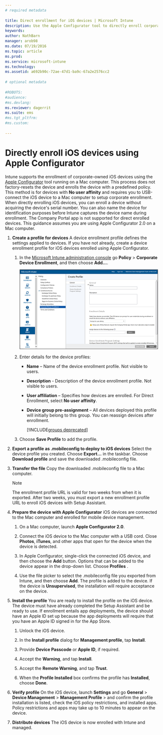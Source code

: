 ```yaml
---
# required metadata

title: Direct enrollment for iOS devices | Microsoft Intune
description: Use the Apple Configurator tool to directly enroll corporate-owned iOS devices with a predefined policy by USB-connecting them to a Mac computer.
keywords:
author: NathBarn
manager: arob98
ms.date: 07/19/2016
ms.topic: article
ms.prod:
ms.service: microsoft-intune
ms.technology:
ms.assetid: a692b90c-72ae-47d1-ba9c-67a2e2576cc2

# optional metadata

#ROBOTS:
#audience:
#ms.devlang:
ms.reviewer: dagerrit
ms.suite: ems
#ms.tgt_pltfrm:
#ms.custom:

---
```


# Directly enroll iOS devices using Apple Configurator
Intune supports the enrollment of corporate-owned iOS devices using the [Apple Configurator](http://go.microsoft.com/fwlink/?LinkId=518017) tool running on a Mac computer. This process does not factory-resets the device and enrolls the device with a predefined policy. This method is for devices with **No user affinity** and requires you to USB-connect the iOS device to a Mac computer to setup corporate enrollment. When directly enrolling iOS devices, you can enroll a device without acquiring the device's serial number. You can also name the device for identification purposes before Intune captures the device name during enrollment. The Company Portal app is not supported for direct enrolled devices. This guidance assumes you are using Apple Configurator 2.0 on a Mac computer.

1.  **Create a profile for devices**
    A device enrollment profile defines the settings applied to devices. If you have not already, create a device enrollment profile for iOS devices enrolled using Apple Configurator.

    1.  In the [Microsoft Intune administration console](http://manage.microsoft.com) go **Policy** &gt; **Corporate Device Enrollment**, and then choose **Add…**.

        ![Create device enrollment profile page](../media/pol-sa-corp-enroll.png)

    2.  Enter details for the device profiles:

        -   **Name** – Name of the device enrollment profile. Not visible to users.

        -   **Description** - Description of the device enrollment profile. Not visible to users.

        -   **User affiliation** – Specifies how devices are enrolled. For Direct Enrollment, select **No user affinity**.

        -   **Device group pre-assignment** – All devices deployed this profile will initially belong to this group. You can reassign devices after enrollment.

            [!INCLUDE[groups deprecated](../includes/group-deprecation.md)]

    3.  Choose **Save Profile** to add the profile.

5.  **Export a profile as .mobileconfig to deploy to iOS devices**
	Select the device profile you created. Choose **Export…** in the taskbar. Choose **Download profile** and save the downloaded .mobileconfig file.

6.  **Transfer the file**
    Copy the downloaded .mobileconfig file to a Mac computer.
    > [!NOTE]
    > The enrollment profile URL is valid for two weeks from when it is exported. After two weeks, you must export a new enrollment profile URL to enroll iOS devices with Setup Assistant.
7.  **Prepare the device with Apple Configurator**
    iOS devices are connected to the Mac computer and enrolled for mobile device management.

    1.  On a Mac computer, launch **Apple Configurator 2.0**.

    2.  Connect the iOS device to the Mac computer with a USB cord. Close **Photos**, **iTunes**, and other apps that open for the device when the device is detected.

    3.  In Apple Configurator, single-click the connected iOS device, and then choose the **Add** button. Options that can be added to the device appear in the drop-down list. Choose **Profiles** .

    4.  Use the file picker to select the .mobileconfig file you exported from Intune, and then choose **Add**. The profile is added to the device.  If the device is **Unsupervised**, the installation will require acceptance on the device.

8.  **Install the profile**
    You are ready to install the profile on the iOS device. The device must have already completed the Setup Assistant and be ready to use.  If enrollment entails app deployments, the device should have an Apple ID set up because the app deployments will require that you have an Apple ID signed in for the App Store.

    1.  Unlock the iOS device.

    2.  In the **Install profile** dialog for **Management profile**,  tap **Install**.

    3.  Provide **Device Passcode** or **Apple ID**, if required.

    4.  Accept the **Warning**, and tap **Install**.

    5.  Accept the **Remote Warning**, and tap **Trust**.

    6.  When the **Profile Installed** box confirms the profile has **Installed**, choose **Done**.

9. **Verify profile**
    On the iOS device, launch **Settings** and go **General** &gt; **Device Management** &gt; **Management Profile** &gt;  and confirm the profile installation is listed, check the iOS policy restrictions, and installed apps. Policy restrictions and apps may take up to 10 minutes to appear on the device.

10. **Distribute devices**
    The iOS device is now enrolled with Intune and managed.
